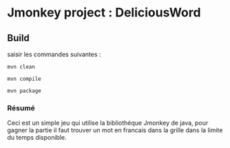 # Jmonkey project : DeliciousWord

## Build
saisir les commandes suivantes :

`mvn clean`

`mvn compile`

`mvn package`

### Résumé 

Ceci est un simple jeu qui utilise la bibliothéque Jmonkey de java, pour gagner la partie il faut trouver un mot en francais dans la grille dans la limite du temps disponible.
